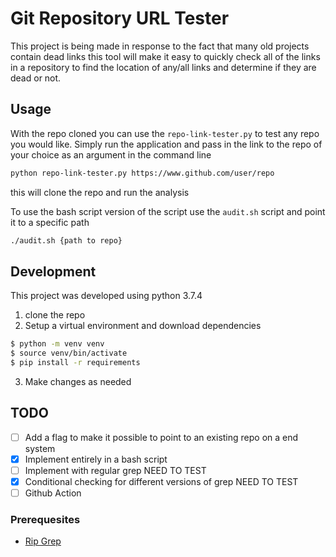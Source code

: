 # Git Repository URL Tester

This project is being made in response to the fact that many old projects contain dead links
this tool will make it easy to quickly check all of the links in a repository to 
find the location of any/all links and determine if they are dead or not. 

## Usage

With the repo cloned you can use the `repo-link-tester.py` to test any repo you would like. Simply
run the application and pass in the link to the repo of your choice as an argument in the command line

```bash
python repo-link-tester.py https://www.github.com/user/repo
```
this will clone the repo and run the analysis

To use the bash script version of the script use the `audit.sh` script and point it to a specific path

```bash
./audit.sh {path to repo}
```

## Development

This project was developed using python 3.7.4

1. clone the repo
2. Setup a virtual environment and download dependencies
   
```bash
$ python -m venv venv
$ source venv/bin/activate
$ pip install -r requirements
```
3. Make changes as needed

## TODO

- [ ] Add a flag to make it possible to point to an existing repo on a end system 
- [x] Implement entirely in a bash script
- [ ] Implement with regular grep NEED TO TEST
- [x] Conditional checking for different versions of grep NEED TO TEST
- [ ] Github Action

### Prerequesites

* [Rip Grep](https://github.com/BurntSushi/ripgrep)


